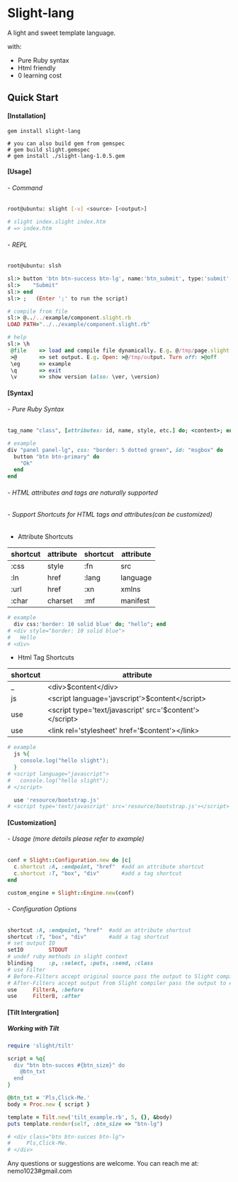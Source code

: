 # Slight-lang
A light and sweet template language.

with:
- Pure Ruby syntax
- Html friendly
- 0 learning cost

## Quick Start
#### [Installation]
```
gem install slight-lang

# you can also build gem from gemspec
# gem build slight.gemspec
# gem install ./slight-lang-1.0.5.gem
```

#### [Usage]
###### - Command
```bash
root@ubuntu: slight [-v] <source> [<output>]

# slight index.slight index.htm
# => index.htm
```

###### - REPL
```bash
root@ubuntu: slsh
```
```ruby
sl:> button 'btn btn-success btn-lg', name:'btn_submit', type:'submit' do
sl:>    "Submit"
sl:> end
sl:> ;   (Enter ';' to run the script)

# compile from file
sl:> @../../example/component.slight.rb
LOAD PATH="../../example/component.slight.rb"

# help
sl:> \h
 @file    => load and compile file dynamically. E.g. @/tmp/page.slight
 >@       => set output. E.g. Open: >@/tmp/output. Turn off: >@off
 \eg      => example
 \q       => exit
 \v       => show version (also: \ver, \version)
```

#### [Syntax]

###### - Pure Ruby Syntax

```ruby
tag_name "class", [attributes: id, name, style, etc.] do; <content>; end

# example
div "panel panel-lg", css: "border: 5 dotted green", id: "msgbox" do
  button "btn btn-primary" do
    "Ok"
  end
end
```
###### - HTML attributes and tags are naturally supported

###### - Support Shortcuts for HTML tags and attributes(can be customized)

- Attribute Shortcuts

| shortcut | attribute | shortcut | attribute |
|-------|--------------| -------|--------------|
| :css | style | :fn | src |
| :ln | href | :lang | language |
| :url | href | :xn | xmlns |
| :char | charset | :mf | manifest |

```ruby  
# example
  div css:'border: 10 solid blue' do; "hello"; end
# <div style="border: 10 solid blue">
#   Hello
# <div>
```

- Html Tag Shortcuts

| shortcut | attribute |
|-------|--------------|
| _ | &lt;div&gt;$content&lt;/div&gt; |
| js | &lt;script language='javscript'&gt;$content&lt;/script&gt; |
| use | &lt;script type='text/javascript' src='$content'&gt;&lt;/script&gt; |
| use | &lt;link rel='stylesheet' href='$content'&gt;&lt;/link&gt; |

```ruby
# example
  js %{
    console.log("hello slight");
  }
# <script language="javascript">
#   console.log("hello slight");
# </script>

  use 'resource/bootstrap.js'
# <script type='text/javascript' src='resource/bootstrap.js'></script>
```

#### [Customization]
###### - Usage (more details please refer to example)

```ruby
conf = Slight::Configuration.new do |c|
  c.shortcut :A, :endpoint, "href"  #add an attribute shortcut
  c.shortcut :T, "box", "div"       #add a tag shortcut
end

custom_engine = Slight::Engine.new(conf)
```

###### - Configuration Options

```ruby
shortcut :A, :endpoint, "href"  #add an attribute shortcut
shortcut :T, "box", "div"       #add a tag shortcut
# set output IO
setIO        STDOUT
# undef ruby methods in slight context
blinding     :p, :select, :puts, :send, :class
# use Filter
# Before-Filters accept original source pass the output to Slight compiler.
# After-Filters accept output from Slight compiler pass the output to end user.
use     FilterA, :before
use     FilterB, :after
```

#### [Tilt Intergration]

##### Working with Tilt
```ruby
require 'slight/tilt'

script = %q{
  div "btn btn-succes #{btn_size}" do 
    @btn_txt  
  end
}

@btn_txt = 'Pls,Click-Me.'
body = Proc.new { script }

template = Tilt.new('tilt_example.rb', 5, {}, &body)
puts template.render(self, :btn_size => "btn-lg")

# <div class="btn btn-succes btn-lg">
#     Pls,Click-Me.
# </div>
```


Any questions or suggestions are welcome. You can reach me at: nemo1023#gmail.com

